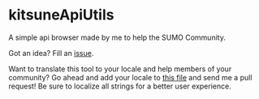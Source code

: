 # kitsuneApiUtils

A simple api browser made by me to help the SUMO Community.

Got an idea? Fill an [issue](https://github.com/brwolfgang/kitsuneApiUtils/issues/new).

Want to translate this tool to your locale and help members of your community? 
Go ahead and add your locale to [this file](https://github.com/brwolfgang/kitsuneApiUtils/blob/master/i18n.js) and send me a pull request!
Be sure to localize all strings for a better user experience.
